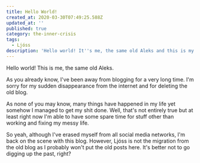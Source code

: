 ```yaml
---
title: Hello World!
created_at: 2020-03-30T07:49:25.588Z
updated_at: ''
published: true
category: the-inner-crisis
tags:
  - Ljóss
description: 'Hello world! It''s me, the same old Aleks and this is my new blog.'
---
```

Hello world! This is me, the same old Aleks.

As you already know, I've been away from blogging for a very long time. I'm sorry for my sudden disappearance from the internet and for deleting the old blog.

As none of you may know, many things have happened in my life yet somehow I managed to get my shit done. Well, that's not entirely true but at least right now I'm able to have some spare time for stuff other than working and fixing my messy life.

So yeah, although I've erased myself from all social media networks, I'm back on the scene with this blog. However, Ljóss is not the migration from the old blog as I probably won't put the old posts here. It's better not to go digging up the past, right?